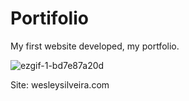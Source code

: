 # Portifolio
My first website developed, my portfolio.

![ezgif-1-bd7e87a20d](https://user-images.githubusercontent.com/116441631/217402087-2d31ebb9-726b-4b39-a508-43e889df9df8.gif)

Site: 
wesleysilveira.com
